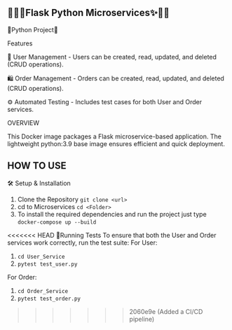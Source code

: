 ## 🐱‍🏍✨Flask Python Microservices✨🐱‍🏍

🐍Python Project🐍

Features

💼 User Management - Users can be created, read, updated, and deleted (CRUD operations).

🛍️ Order Management - Orders can be created, read, updated, and deleted (CRUD operations).

⚙️ Automated Testing - Includes test cases for both User and Order services.

OVERVIEW

This Docker image packages a Flask microservice-based application. The lightweight python:3.9 base image ensures efficient and quick deployment.

## HOW TO USE 
🛠️ Setup & Installation

1. Clone the Repository 
```git clone <url>```
2. cd to Microservices 
```cd <Folder>```
3. To install the required dependencies and run the project just type 
```docker-compose up --build```

<<<<<<< HEAD
📝Running Tests
To ensure that both the User and Order services work correctly, run the test suite:
For User:
1. ```cd User_Service```
2. ```pytest test_user.py```

For Order:
1. ```cd Order_Service```
2. ```pytest test_order.py```
>>>>>>> 2060e9e (Added a CI/CD pipeline)


